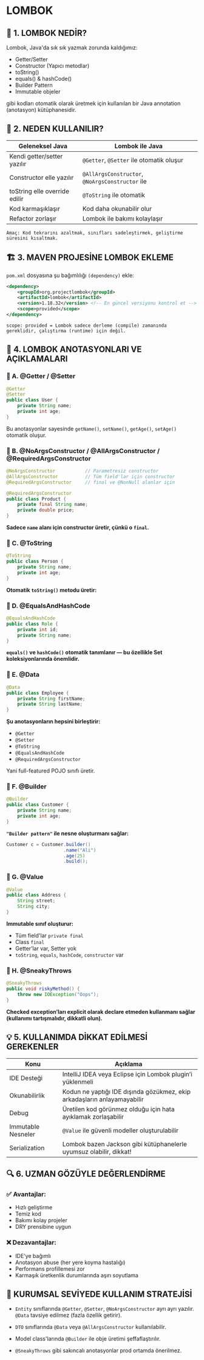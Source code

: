 # LOMBOK

## 🔧 1. LOMBOK NEDİR?

Lombok, Java'da sık sık yazmak zorunda kaldığımız:

- Getter/Setter
- Constructor (Yapıcı metodlar)
- toString()
- equals() & hashCode()
- Builder Pattern
- Immutable objeler

gibi kodları otomatik olarak üretmek için kullanılan bir Java annotation (anotasyon) kütüphanesidir.

## 🧠 2. NEDEN KULLANILIR?

| Geleneksel Java               | Lombok ile Java                                 |
| ----------------------------- | ----------------------------------------------- |
| Kendi getter/setter yazılır   | `@Getter`, `@Setter` ile otomatik oluşur        |
| Constructor elle yazılır      | `@AllArgsConstructor`, `@NoArgsConstructor` ile |
| toString elle override edilir | `@ToString` ile otomatik                        |
| Kod karmaşıklaşır             | Kod daha okunabilir olur                        |
| Refactor zorlaşır             | Lombok ile bakımı kolaylaşır                    |


```
Amaç: Kod tekrarını azaltmak, sınıfları sadeleştirmek, geliştirme süresini kısaltmak.
```

## 🏗️ 3. MAVEN PROJESİNE LOMBOK EKLEME

`pom.xml` dosyasına şu bağımlılığı `(dependency)` ekle:

```xml
<dependency>
    <groupId>org.projectlombok</groupId>
    <artifactId>lombok</artifactId>
    <version>1.18.32</version> <!-- En güncel versiyonu kontrol et -->
    <scope>provided</scope>
</dependency>
```

```
scope: provided = Lombok sadece derleme (compile) zamanında gereklidir, çalıştırma (runtime) için değil.
```

## 🧩 4. LOMBOK ANOTASYONLARI VE AÇIKLAMALARI

### 📌 A. @Getter / @Setter

```java
@Getter
@Setter
public class User {
    private String name;
    private int age;
}
```

Bu anotasyonlar sayesinde `getName()`, `setName()`, `getAge()`, `setAge()` otomatik oluşur.

### 📌 B. @NoArgsConstructor / @AllArgsConstructor / @RequiredArgsConstructor

```java
@NoArgsConstructor           // Parametresiz constructor
@AllArgsConstructor          // Tüm field'lar için constructor
@RequiredArgsConstructor     // final ve @NonNull alanlar için
```

```java
@RequiredArgsConstructor
public class Product {
    private final String name;
    private double price;
}
```

__Sadece `name` alanı için constructor üretir, çünkü o `final`.__

### 📌 C. @ToString

```java
@ToString
public class Person {
    private String name;
    private int age;
}
```

__Otomatik `toString()` metodu üretir:__

### 📌 D. @EqualsAndHashCode

```java
@EqualsAndHashCode
public class Role {
    private int id;
    private String name;
}
```

__`equals()` ve `hashCode()` otomatik tanımlanır — bu özellikle Set koleksiyonlarında önemlidir.__

### 📌 E. @Data

```java
@Data
public class Employee {
    private String firstName;
    private String lastName;
}
```

__Şu anotasyonların hepsini birleştirir:__

- `@Getter`
- `@Setter`
- `@ToString`
- `@EqualsAndHashCode`
- `@RequiredArgsConstructor`

Yani full-featured POJO sınıfı üretir.

### 📌 F. @Builder

```java
@Builder
public class Customer {
    private String name;
    private int age;
}
```

__`"Builder pattern"` ile nesne oluşturmanı sağlar:__

```java
Customer c = Customer.builder()
                     .name("Ali")
                     .age(25)
                     .build();
```

### 📌 G. @Value

```java
@Value
public class Address {
    String street;
    String city;
}
```

__Immutable sınıf oluşturur:__

- Tüm field'lar `private final`
- Class `final`
- Getter’lar var, Setter yok
- `toString`, `equals`, `hashCode`, `constructor` var

### 📌 H. @SneakyThrows

```java
@SneakyThrows
public void riskyMethod() {
    throw new IOException("Oops");
}
```

__Checked exception’ları explicit olarak declare etmeden kullanmanı sağlar (kullanımı tartışmalıdır, dikkatli olun).__

## 💡 5. KULLANIMDA DİKKAT EDİLMESİ GEREKENLER

| Konu               | Açıklama                                                                 |
| ------------------ | ------------------------------------------------------------------------ |
| IDE Desteği        | IntelliJ IDEA veya Eclipse için Lombok plugin’i yüklenmeli               |
| Okunabilirlik      | Kodun ne yaptığı IDE dışında gözükmez, ekip arkadaşların anlayamayabilir |
| Debug              | Üretilen kod görünmez olduğu için hata ayıklamak zorlaşabilir            |
| Immutable Nesneler | `@Value` ile güvenli modeller oluşturulabilir                            |
| Serialization      | Lombok bazen Jackson gibi kütüphanelerle uyumsuz olabilir, dikkat!       |


## 🔍 6. UZMAN GÖZÜYLE DEĞERLENDİRME

### ✅ Avantajlar:

- Hızlı geliştirme
- Temiz kod
- Bakımı kolay projeler
- DRY prensibine uygun

### ❌ Dezavantajlar:

- IDE’ye bağımlı
- Anotasyon abuse (her yere koyma hastalığı)
- Performans profillemesi zor
- Karmaşık üretkenlik durumlarında aşırı soyutlama


## 📎 KURUMSAL SEVİYEDE KULLANIM STRATEJİSİ

- `Entity` sınıflarında `@Getter`, `@Setter`, `@NoArgsConstructor` ayrı ayrı yazılır. `@Data` tavsiye edilmez (fazla özellik getirir).

- `DTO` sınıflarında `@Data` veya `@AllArgsConstructor` kullanılabilir.

- Model class'larında `@Builder` ile obje üretimi şeffaflaştırılır.

- `@SneakyThrows` gibi sakıncalı anotasyonlar prod ortamda önerilmez.

